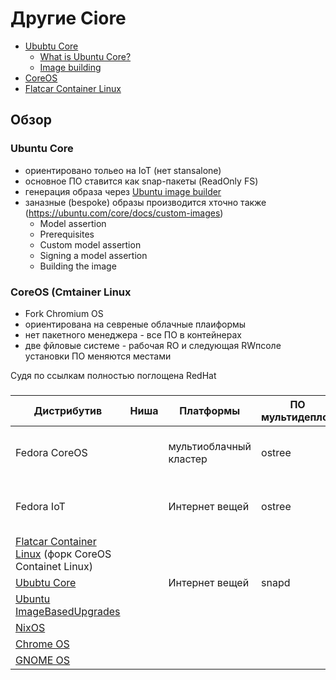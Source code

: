 # Другие Ciore

- [Ububtu Core](https://ubuntu.com/core)
  * [What is Ubuntu Core?](https://ubuntu.com/core/docs/what-is-ubuntu-core)
  * [Image building](https://ubuntu.com/core/docs/image-building)
- [CoreOS](https://ru.wikipedia.org/wiki/CoreOS)
- [Flatcar Container Linux](https://kinvolk.io/flatcar-container-linux/)

## Обзор

### Ubuntu Core

- ориентировано тольео на IoT (нет stansalone)
- основное ПО ставится как snap-пакеты (ReadOnly FS)
- генерация образа через [Ubuntu image builder](https://github.com/CanonicalLtd/ubuntu-image)
- заназные (bespoke) образы производится хточно также (https://ubuntu.com/core/docs/custom-images) 
  *  Model assertion
  *  Prerequisites
  *  Custom model assertion
  *  Signing a model assertion
  *  Building the image

### CoreOS (Cmtainer Linux
- Fork Chromium OS
- ориентирована на севреные облачные плаиформы
- нет пакетного менеджера - все ПО в контейнерах
- две фйловые системе - рабочая RO и  следующая RWпсоле установки ПО меняются местами

Судя по ссылкам полностью поглощена RedHat

### 

Дистрибутив | Ниша | Платформы | ПО мультидеплоя | Атомарность на уровне | Автообновление |Хранение развертываний | Откат | ReadOnly дерево | Обновление /etc  
------------|------|-----------|-----------------|-----------------------|----------------|-----------------------|----------|-----------------|-----------------
Fedora CoreOS |  |мультиоблачный кластер | ostree | развертывания | Да | Деревья залинкованных на общую базу файлов | Да | /usr | трехстороноее слияние
Fedora IoT |  | Интернет вещей | ostree | развертывания |  Да | Деревья залинкованных на общую базу файлов | Да | /usr | трехстороноее слияние
[Flatcar Container Linux](https://kinvolk.io/flatcar-container-linux/) (форк CoreOS Containet Linux)| | | | | | | | |
[Ububtu Core](https://ubuntu.com/core) | | Интернет вещей | snapd | пакета | | | | |
[Ubuntu ImageBasedUpgrades](https://wiki.ubuntu.com/ImageBasedUpgrades) | | | | | | | | |
[NixOS](https://nixos.org/guides/how-nix-works.html) | | | | | | | | |
[Chrome OS](https://ru.wikipedia.org/wiki/Chrome_OS) | | | | | | | | |
[GNOME OS](https://wiki.gnome.org/action/show//GnomeOS?action=show&redirect=Projects%2FGnomeContinuous) | | | | | | | | | 


